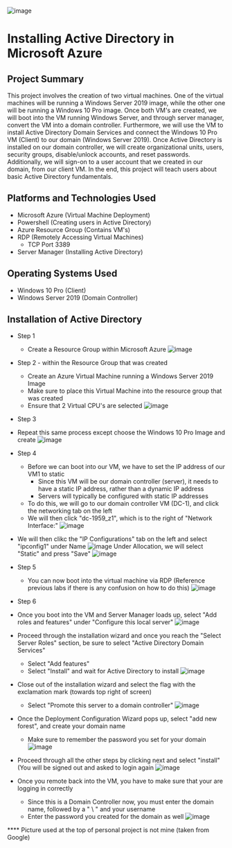 ![image](https://github.com/chriskhawaja/activedirectory/assets/153021794/56c8463a-c1c7-4849-b776-fd015bdf292f)






<h1>Installing Active Directory in Microsoft Azure</h1>

<h2>Project Summary</h2>
This project involves the creation of two virtual machines. One of the virtual machines will be running a Windows Server 2019 image, while the other one will be running a Windows 10 Pro image. Once both VM's are created, we will boot into the VM running Windows Server, and through server manager, convert the VM into a domain controller. Furthermore, we will use the VM to install Active Directory Domain Services and connect the Windows 10 Pro VM (Client) to our domain (Windows Server 2019). Once Active Directory is installed on our domain controller, we will create organizational units, users, security groups, disable/unlock accounts, and reset passwords. Additionally, we will sign-on to a user account that we created in our domain, from our client VM. In the end, this project will teach users about basic Active Directory fundamentals. 
<h2>Platforms and Technologies Used</h2>

- Microsoft Azure (Virtual Machine Deployment)
- Powershell (Creating users in Active Directory)
- Azure Resource Group (Contains VM's)
- RDP (Remotely Accessing Virtual Machines)
  - TCP Port 3389
- Server Manager (Installing Active Directory)
<h2>Operating Systems Used </h2>

- Windows 10 Pro (Client)
- Windows Server 2019 (Domain Controller)

<h2>Installation of Active Directory</h2>

- Step 1
  - Create a Resource Group within Microsoft Azure
![image](https://github.com/chriskhawaja/activedirectory/assets/153021794/8b1c5692-8724-491e-b741-8b5e7c4b0291)


- Step 2  - within the Resource Group that was created
  - Create an Azure Virtual Machine running a Windows Server 2019 Image
  - Make sure to place this Virtual Machine into the resource group that was created
  - Ensure that 2 Virtual CPU's are selected
![image](https://github.com/chriskhawaja/activedirectory/assets/153021794/d6fc0dd9-b018-47fd-8c82-1839f478febd)


- Step 3
 - Repeat this same process except choose the Windows 10 Pro Image and create
![image](https://github.com/chriskhawaja/activedirectory/assets/153021794/7c687135-5c6a-4137-a14b-44a2374277b7)

- Step 4
  - Before we can boot into our VM, we have to set the IP address of our VM1 to static
    - Since this VM will be our domain controller (server), it needs to have a static IP address, rather than a dynamic IP address
    - Servers will typically be configured with static IP addresses
   - To do this, we will go to our domain controller VM (DC-1), and click the networking tab on the left
   - We will then click "dc-1959_z1", which is to the right of "Network Interface:"
![image](https://github.com/chriskhawaja/activedirectory/assets/153021794/aa8aaef3-3bff-40f7-b84e-c95ea94383e5)
- We will then clikc the "IP Configurations" tab on the left and select "ipconfig1" under Name 
![image](https://github.com/chriskhawaja/activedirectory/assets/153021794/a74e1be7-0f89-4cd8-915e-e5b4b8cc1975)
Under Allocation, we will select "Static" and press "Save"
![image](https://github.com/chriskhawaja/activedirectory/assets/153021794/f4af4642-38e8-406b-9b84-8b28e2ae79a1)

- Step 5
  - You can now boot into the virtual machine via RDP (Reference previous labs if there is any confusion on how to do this)
![image](https://github.com/chriskhawaja/activedirectory/assets/153021794/22068aae-be66-4273-bd6b-db4b3b2178ca)


- Step 6
 - Once you boot into the VM and Server Manager loads up, select "Add roles and features" under "Configure this local server"
![image](https://github.com/chriskhawaja/activedirectory/assets/153021794/b9914c00-e73f-4650-9b2d-bf1057b9735b)
- Proceed through the installation wizard and once you reach the "Select Server Roles" section, be sure to select "Active Directory Domain Services"
  - Select "Add features"
  - Select "Install" and wait for Active Directory to install
![image](https://github.com/chriskhawaja/activedirectory/assets/153021794/94c17972-d444-42d7-bbc2-c56376b9b959)
- Close out of the installation wizard and select the flag with the exclamation mark (towards top right of screen)
  - Select "Promote this server to a domain controller" 
![image](https://github.com/chriskhawaja/activedirectory/assets/153021794/dca853d2-49e4-478e-8b88-cdc20e9fc8c4)
- Once the Deployment Configuration Wizard pops up, select "add new forest", and create your domain name
  - Make sure to remember the password you set for your domain
  ![image](https://github.com/chriskhawaja/activedirectory/assets/153021794/fcf4d4aa-dd5b-458f-a332-eedf276bd504)
- Proceed through all the other steps by clicking next and select "install" (You will be signed out and asked to login again
  ![image](https://github.com/chriskhawaja/activedirectory/assets/153021794/4a14a7af-65c8-418b-b4a4-5f874395bcd5)
- Once you remote back into the VM, you have to make sure that your are logging in correctly
  - Since this is a Domain Controller now, you must enter the domain name, followed by a " \ " and your username
  - Enter the password you created for the domain as well
![image](https://github.com/chriskhawaja/activedirectory/assets/153021794/9511d9cf-7323-4787-8a25-6b4cfca36ca9)




**** Picture used at the top of personal project is not mine (taken from Google)
